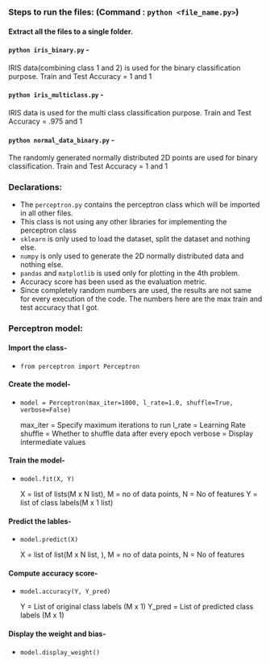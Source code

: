 ### Steps to run the files: (Command : `python <file_name.py>`)

#### Extract all the files to a single folder.
#### `python iris_binary.py` - 
IRIS data(combining class 1 and 2) is used for the binary classification purpose.
Train and Test Accuracy = 1 and 1
#### `python iris_multiclass.py` - 
IRIS data is used for the multi class classification purpose.
Train and Test Accuracy = .975 and 1
#### `python normal_data_binary.py` - 
The randomly generated normally distributed 2D points are used for binary classification.
Train and Test Accuracy = 1 and 1


### Declarations:

* The `perceptron.py` contains the perceptron class which will be imported in all other files.
* This class is not using any other libraries for implementing the perceptron class
* `sklearn` is only used to load the dataset, split the dataset and nothing else.
* `numpy` is only used to generate the 2D normally distributed data and nothing else.
* `pandas` and `matplotlib` is used only for plotting in the 4th problem.
* Accuracy score has been used as the evaluation metric.
* Since completely random numbers are used, the results are not same for every execution of the code. The numbers here are the max train and test accuracy that I got.


### Perceptron model:
#### Import the class-
* `from perceptron import Perceptron`
    
#### Create the model-
* `model = Perceptron(max_iter=1000, l_rate=1.0, shuffle=True, verbose=False)`
    
    max_iter = Specify maximum iterations to run
    l_rate = Learning Rate
    shuffle = Whether to shuffle data after every epoch
    verbose = Display intermediate values
    
#### Train the model-
* `model.fit(X, Y)`
    
    X = list of lists(M x N list), M = no of data points, N = No of features
    Y = list of class labels(M x 1 list)
    
#### Predict the lables-
* `model.predict(X)`
            
     X = list of list(M x N list, ), M = no of data points, N = No of features
    
#### Compute accuracy score-
* `model.accuracy(Y, Y_pred)`
           
    Y = List of original class labels (M x 1)
    Y_pred = List of predicted class labels (M x 1)
    
#### Display the weight and bias-
* `model.display_weight()`



